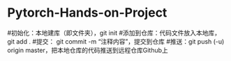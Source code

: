 # Pytorch-Hands-on-Project
#初始化：本地建库（即文件夹），git init
#添加到仓库：代码文件放入本地库，git add .
#提交： git commit -m “注释内容”，提交到仓库
#推送：git push (-u) origin master，把本地仓库的代码推送到远程仓库Github上
